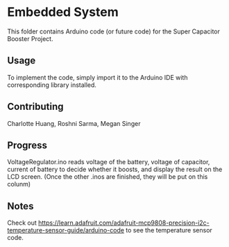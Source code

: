 # Embedded System

This folder contains Arduino code (or future code) for the Super Capacitor Booster Project.

## Usage

To implement the code, simply import it to the Arduino IDE with corresponding library installed.

## Contributing

Charlotte Huang, Roshni Sarma, Megan Singer

## Progress

VoltageRegulator.ino reads voltage of the battery, voltage of capacitor, current of battery to decide whether it boosts, and display the result on the LCD screen.
(Once the other .inos are finished, they will be put on this colunm)

## Notes

Check out https://learn.adafruit.com/adafruit-mcp9808-precision-i2c-temperature-sensor-guide/arduino-code
to see the temperature sensor code.
